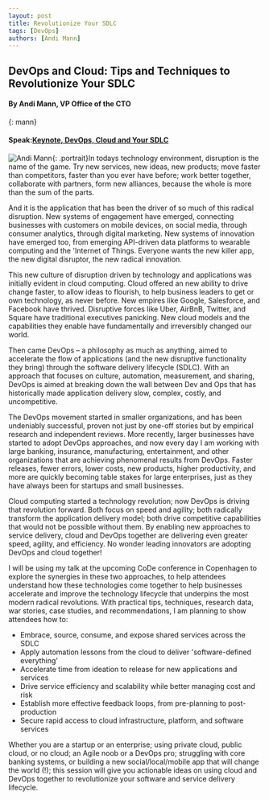 ```yaml
---
layout: post
title: Revolutionize Your SDLC
tags: [DevOps]
authors: [Andi Mann]
---
```


## DevOps and Cloud: Tips and Techniques to Revolutionize Your SDLC

#### By Andi Mann, VP Office of the CTO
{: mann}

#### Speak:[Keynote, DevOps, Cloud and Your SDLC]({{site.root}}/program#devops)

![Andi Mann]({{site.root}}/images/speakers/andimann.jpg){: .portrait}In todays technology environment, disruption is the name of the game. Try new services, new ideas, new products; move faster than competitors, faster than you ever have before; work better together, collaborate with partners, form new alliances, because the whole is more than the sum of the parts.

And it is the application that has been the driver of so much of this radical disruption. New systems of engagement have emerged, connecting businesses with customers on mobile devices, on social media, through consumer analytics, through digital marketing. New systems of innovation have emerged too, from emerging API-driven data platforms to wearable computing and the 'Internet of Things. Everyone wants the new killer app, the new digital disruptor, the new radical innovation.

This new culture of disruption driven by technology and applications was initially evident in cloud computing. Cloud offered an new ability to drive change faster, to allow ideas to flourish, to help business leaders to get or own technology, as never before. New empires like Google, Salesforce, and Facebook have thrived. Disruptive forces like Uber, AirBnB, Twitter, and Square have traditional executives panicking. New cloud models and the capabilities they enable have fundamentally and irreversibly changed our world.

Then came DevOps – a philosophy as much as anything, aimed to accelerate the flow of applications (and the new disruptive functionality they bring) through the software delivery lifecycle (SDLC). With an approach that focuses on culture, automation, measurement, and sharing, DevOps is aimed at breaking down the wall between Dev and Ops that has historically made application delivery slow, complex, costly, and uncompetitive.

The DevOps movement started in smaller organizations, and has been undeniably successful, proven not just by one-off stories but by empirical research and independent reviews. More recently, larger businesses have started to adopt DevOps approaches, and now every day I am working with large banking, insurance, manufacturing, entertainment, and other organizations that are achieving phenomenal results from DevOps. Faster releases, fewer errors, lower costs, new products, higher productivity, and more are quickly becoming table stakes for large enterprises, just as they have always been for startups and small businesses.

Cloud computing started a technology revolution; now DevOps is driving that revolution forward. Both focus on speed and agility; both radically transform the application delivery model; both drive competitive capabilities that would not be possible without them. By enabling new approaches to service delivery, cloud and DevOps together are delivering even greater speed, agility, and efficiency. No wonder leading innovators are adopting DevOps and cloud together!

I will be using my talk at the upcoming CoDe  conference in Copenhagen to explore the synergies in these two approaches, to help attendees understand how these technologies come together to help businesses accelerate and improve the technology lifecycle that underpins the most modern radical revolutions. With practical tips, techniques, research data, war stories, case studies, and recommendations, I am planning to show attendees how to:

*	Embrace, source, consume, and expose shared services across the SDLC
*	Apply automation lessons from the cloud to deliver 'software-defined everything'
*	Accelerate time from ideation to release for new applications and services
*	Drive service efficiency and scalability while better managing cost and risk
*	Establish more effective feedback loops, from pre-planning to post-production
*	Secure rapid access to cloud infrastructure, platform, and software services

Whether you are a startup or an enterprise; using private cloud, public cloud, or no cloud; an Agile noob or a DevOps pro; struggling with core banking systems, or building a new social/local/mobile app that will change the world (!); this session will give you actionable ideas on using cloud and DevOps together to revolutionize your software and service delivery lifecycle.
